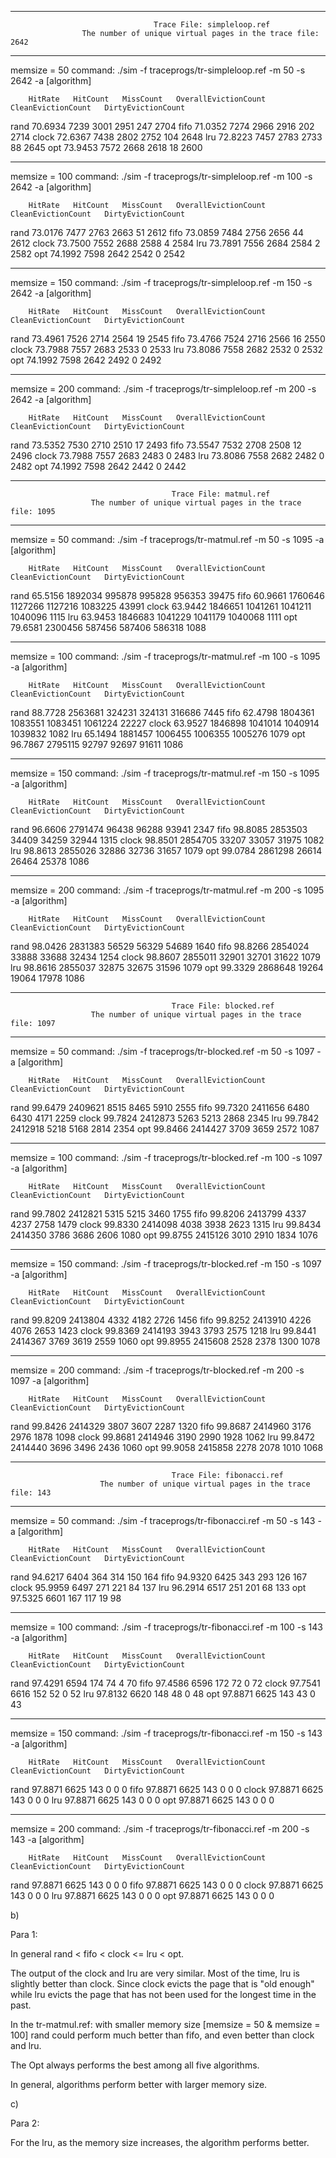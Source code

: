 --------------------------------------------------------------------------------------------------------
                                    Trace File: simpleloop.ref
                    The number of unique virtual pages in the trace file: 2642
--------------------------------------------------------------------------------------------------------
memsize = 50    command: ./sim -f traceprogs/tr-simpleloop.ref -m 50 -s 2642 -a [algorithm]

        HitRate   HitCount   MissCount   OverallEvictionCount   CleanEvictionCount   DirtyEvictionCount
rand    70.6934     7239        3001            2951                   247                  2704
fifo    71.0352     7274        2966            2916                   202                  2714
clock   72.6367     7438        2802            2752                   104                  2648
lru     72.8223     7457        2783            2733                   88                   2645
opt     73.9453     7572        2668            2618                   18                   2600

********************************************************************************************************

memsize = 100   command: ./sim -f traceprogs/tr-simpleloop.ref -m 100 -s 2642 -a [algorithm]

        HitRate   HitCount   MissCount   OverallEvictionCount   CleanEvictionCount   DirtyEvictionCount
rand    73.0176     7477        2763            2663                    51                  2612
fifo    73.0859     7484        2756            2656                    44                  2612
clock   73.7500     7552        2688            2588                    4                   2584
lru     73.7891     7556        2684            2584                    2                   2582
opt     74.1992     7598        2642            2542                    0                   2542

********************************************************************************************************

memsize = 150   command: ./sim -f traceprogs/tr-simpleloop.ref -m 150 -s 2642 -a [algorithm]

        HitRate   HitCount   MissCount   OverallEvictionCount   CleanEvictionCount   DirtyEvictionCount
rand    73.4961     7526        2714            2564                    19                  2545
fifo    73.4766     7524        2716            2566                    16                  2550
clock   73.7988     7557        2683            2533                    0                   2533
lru     73.8086     7558        2682            2532                    0                   2532
opt     74.1992     7598        2642            2492                    0                   2492

********************************************************************************************************

memsize = 200   command: ./sim -f traceprogs/tr-simpleloop.ref -m 200 -s 2642 -a [algorithm]

        HitRate   HitCount   MissCount   OverallEvictionCount   CleanEvictionCount   DirtyEvictionCount
rand    73.5352     7530        2710            2510                    17                  2493
fifo    73.5547     7532        2708            2508                    12                  2496
clock   73.7988     7557        2683            2483                    0                   2483
lru     73.8086     7558        2682            2482                    0                   2482
opt     74.1992     7598        2642            2442                    0                   2442




--------------------------------------------------------------------------------------------------------
                                        Trace File: matmul.ref
                      The number of unique virtual pages in the trace file: 1095
--------------------------------------------------------------------------------------------------------
memsize = 50    command: ./sim -f traceprogs/tr-matmul.ref -m 50 -s 1095 -a [algorithm]

        HitRate   HitCount   MissCount   OverallEvictionCount   CleanEvictionCount   DirtyEvictionCount
rand    65.5156   1892034     995878            995828                956353                39475
fifo    60.9661   1760646     1127266           1127216               1083225               43991
clock   63.9442   1846651     1041261           1041211               1040096               1115
lru     63.9453   1846683     1041229           1041179               1040068               1111
opt     79.6581   2300456     587456            587406                586318                1088

********************************************************************************************************

memsize = 100   command: ./sim -f traceprogs/tr-matmul.ref -m 100 -s 1095 -a [algorithm]

        HitRate   HitCount   MissCount   OverallEvictionCount   CleanEvictionCount   DirtyEvictionCount
rand    88.7728   2563681     324231            324131                316686                7445
fifo    62.4798   1804361     1083551           1083451               1061224               22227
clock   63.9527   1846898     1041014           1040914               1039832               1082
lru     65.1494   1881457     1006455           1006355               1005276               1079
opt     96.7867   2795115     92797             92697                 91611                 1086

********************************************************************************************************

memsize = 150   command: ./sim -f traceprogs/tr-matmul.ref -m 150 -s 1095 -a [algorithm]

        HitRate   HitCount   MissCount   OverallEvictionCount   CleanEvictionCount   DirtyEvictionCount
rand    96.6606   2791474      96438            96288                  93941                2347
fifo    98.8085   2853503      34409            34259                  32944                1315
clock   98.8501   2854705      33207            33057                  31975                1082
lru     98.8613   2855026      32886            32736                  31657                1079
opt     99.0784   2861298      26614            26464                  25378                1086

********************************************************************************************************

memsize = 200   command: ./sim -f traceprogs/tr-matmul.ref -m 200 -s 1095 -a [algorithm]

        HitRate   HitCount   MissCount   OverallEvictionCount   CleanEvictionCount   DirtyEvictionCount
rand    98.0426   2831383      56529            56329                 54689                 1640
fifo    98.8266   2854024      33888            33688                 32434                 1254
clock   98.8607   2855011      32901            32701                 31622                 1079
lru     98.8616   2855037      32875            32675                 31596                 1079
opt     99.3329   2868648      19264            19064                 17978                 1086




--------------------------------------------------------------------------------------------------------
                                        Trace File: blocked.ref
                      The number of unique virtual pages in the trace file: 1097
--------------------------------------------------------------------------------------------------------
memsize = 50    command: ./sim -f traceprogs/tr-blocked.ref -m 50 -s 1097 -a [algorithm]

        HitRate   HitCount   MissCount   OverallEvictionCount   CleanEvictionCount   DirtyEvictionCount
rand    99.6479   2409621      8515              8465                  5910                 2555
fifo    99.7320   2411656      6480              6430                  4171                 2259
clock   99.7824   2412873      5263              5213                  2868                 2345
lru     99.7842   2412918      5218              5168                  2814                 2354
opt     99.8466   2414427      3709              3659                  2572                 1087

********************************************************************************************************

memsize = 100   command: ./sim -f traceprogs/tr-blocked.ref -m 100 -s 1097 -a [algorithm]

        HitRate   HitCount   MissCount   OverallEvictionCount   CleanEvictionCount   DirtyEvictionCount
rand    99.7802   2412821      5315              5215                  3460                 1755
fifo    99.8206   2413799      4337              4237                  2758                 1479
clock   99.8330   2414098      4038              3938                  2623                 1315
lru     99.8434   2414350      3786              3686                  2606                 1080
opt     99.8755   2415126      3010              2910                  1834                 1076

********************************************************************************************************

memsize = 150   command: ./sim -f traceprogs/tr-blocked.ref -m 150 -s 1097 -a [algorithm]

        HitRate   HitCount   MissCount   OverallEvictionCount   CleanEvictionCount   DirtyEvictionCount
rand    99.8209   2413804      4332              4182                  2726                 1456
fifo    99.8252   2413910      4226              4076                  2653                 1423
clock   99.8369   2414193      3943              3793                  2575                 1218
lru     99.8441   2414367      3769              3619                  2559                 1060
opt     99.8955   2415608      2528              2378                  1300                 1078

********************************************************************************************************

memsize = 200   command: ./sim -f traceprogs/tr-blocked.ref -m 200 -s 1097 -a [algorithm]

        HitRate   HitCount   MissCount   OverallEvictionCount   CleanEvictionCount   DirtyEvictionCount
rand    99.8426   2414329      3807              3607                  2287                 1320
fifo    99.8687   2414960      3176              2976                  1878                 1098
clock   99.8681   2414946      3190              2990                  1928                 1062
lru     99.8472   2414440      3696              3496                  2436                 1060
opt     99.9058   2415858      2278              2078                  1010                 1068




--------------------------------------------------------------------------------------------------------
                                        Trace File: fibonacci.ref
                        The number of unique virtual pages in the trace file: 143
--------------------------------------------------------------------------------------------------------
memsize = 50    command: ./sim -f traceprogs/tr-fibonacci.ref -m 50 -s 143 -a [algorithm]

        HitRate   HitCount   MissCount   OverallEvictionCount   CleanEvictionCount   DirtyEvictionCount
rand    94.6217     6404        364              314                   150                  164
fifo    94.9320     6425        343              293                   126                  167
clock   95.9959     6497        271              221                   84                   137
lru     96.2914     6517        251              201                   68                   133
opt     97.5325     6601        167              117                   19                   98

********************************************************************************************************

memsize = 100   command: ./sim -f traceprogs/tr-fibonacci.ref -m 100 -s 143 -a [algorithm]

        HitRate   HitCount   MissCount   OverallEvictionCount   CleanEvictionCount   DirtyEvictionCount
rand    97.4291     6594        174               74                    4                    70
fifo    97.4586     6596        172               72                    0                    72
clock   97.7541     6616        152               52                    0                    52
lru     97.8132     6620        148               48                    0                    48
opt     97.8871     6625        143               43                    0                    43

********************************************************************************************************

memsize = 150   command: ./sim -f traceprogs/tr-fibonacci.ref -m 150 -s 143 -a [algorithm]

        HitRate   HitCount   MissCount   OverallEvictionCount   CleanEvictionCount   DirtyEvictionCount
rand    97.8871     6625        143               0                     0                     0
fifo    97.8871     6625        143               0                     0                     0
clock   97.8871     6625        143               0                     0                     0
lru     97.8871     6625        143               0                     0                     0
opt     97.8871     6625        143               0                     0                     0

********************************************************************************************************

memsize = 200   command: ./sim -f traceprogs/tr-fibonacci.ref -m 200 -s 143 -a [algorithm]

        HitRate   HitCount   MissCount   OverallEvictionCount   CleanEvictionCount   DirtyEvictionCount
rand    97.8871     6625        143               0                     0                     0
fifo    97.8871     6625        143               0                     0                     0
clock   97.8871     6625        143               0                     0                     0
lru     97.8871     6625        143               0                     0                     0
opt     97.8871     6625        143               0                     0                     0

b)

Para 1:

In general rand < fifo < clock <= lru < opt.

The output of the clock and lru are very similar. Most of the time, lru is slightly better than clock.
Since clock evicts the page that is "old enough" while lru evicts the page that has not been used for the longest time in the past.

In the tr-matmul.ref: with smaller memory size [memsize = 50 & memsize = 100] rand could perform much better than fifo, and even better than clock and lru.

The Opt always performs the best among all five algorithms.

In general, algorithms perform better with larger memory size.

c)

Para 2:

For the lru, as the memory size increases, the algorithm performs better.
